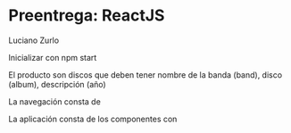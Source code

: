 # Preentrega: ReactJS
Luciano Zurlo

Inicializar con npm start


El producto son discos que deben tener nombre de la banda (band), disco (album), descripción (año)

La navegación consta de 

La aplicación consta de los componentes con